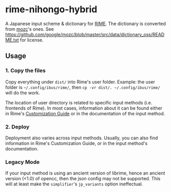 # rime-nihongo-hybrid
A Japanese input scheme & dictionary for [RIME](http://rime.im/). The dictionary is converted from [mozc](https://github.com/google/mozc)'s ones. See https://github.com/google/mozc/blob/master/src/data/dictionary_oss/README.txt for license.

## Usage
### 1. Copy the files
Copy everything under `dist/` into Rime's user folder. Example: the user folder is `~/.config/ibus/rime/`, then `cp -vr dist/. ~/.config/ibus/rime/` will do the work.

The location of user directory is related to specific input methods (i.e. frontends of Rime). In most cases, information about it can be found either in Rime's [Customization Guide](https://github.com/rime/home/wiki/CustomizationGuide) or in the documentation of the input method.

### 2. Deploy
Deployment also varies across input methods. Usually, you can also find information in Rime's Customization Guide, or in the input method's documentation.

### Legacy Mode
If your input method is using an ancient version of librime, hence an ancient version (<1.0) of opencc, then the json config may not be supported. This will at least make the `simplifier`'s `jp_variants` option ineffectual.
